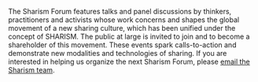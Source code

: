 The Sharism Forum features talks and panel discussions by thinkers, practitioners and activists whose work concerns and shapes the global movement of a new sharing culture, which has been unified under the concept of SHARISM. The public at large is invited to join and to become a shareholder of this movement. These events spark calls-to-action and demonstrate new modalities and technologies of sharing. If you are interested in helping us organize the next Sharism Forum, please [email the Sharism team](mailto:info@sharism.org).
